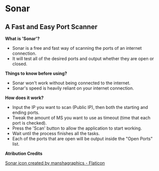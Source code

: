 # Sonar
## A Fast and Easy Port Scanner

**What is 'Sonar'?**
- Sonar is a free and fast way of scanning the ports of an internet connection.
- It will test all of the desired ports and output whether they are open or closed.

**Things to know before using?**
- Sonar won't work without being connected to the internet.
- Sonar's speed is heavily reliant on your internet connection.

**How does it work?**
- Input the IP you want to scan (Public IP), then both the starting and ending ports.
- Tweak the amount of MS you want to use as timeout (time that each port is checked).
- Press the 'Scan' button to allow the application to start working.
- Wait until the process finishes all the tasks.
- Each of the ports that are open will be output inside the "Open Ports" list.

**Atribution Credits**

<a href="https://www.flaticon.com/free-icons/sonar" title="sonar icons">Sonar icon created by manshagraphics - Flaticon</a>
